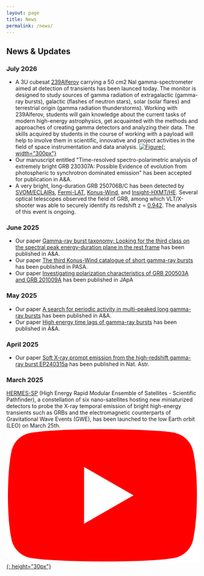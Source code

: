 ```yaml
---
layout: page
title: News
permalink: /news/
---
```


## News & Updates

### July 2026
- A 3U cubesat [239Alferov](https://spacepi.space/satellites/239-alferov/) carrying a 50 cm2 NaI gamma-spectrometer aimed at detection of transients has been launced today. The monitor is designed to study sources of gamma radiation of extragalactic (gamma-ray bursts), galactic (flashes of neutron stars), solar (solar flares) and terrestrial origin (gamma radiation thunderstorms). Working with 239Alferov, students will gain knowledge about the current tasks of modern high-energy astrophysics, get acquainted with the methods and approaches of creating gamma detectors and analyzing their data. The skills acquired by students in the course of working with a payload will help to involve them in scientific, innovative and project activities in the field of space instrumentation and data analysis.
[![Figure](assets/images/239Alferov.jpeg){: width="300px"}](https://spacepi.space/satellites/239-alferov/)
- Our manuscript entitled "Time-resolved spectro-polarimetric analysis of extremely bright GRB 230307A: Possible Evidence of evolution from photospheric to synchrotron dominated emission" has been accepted for publication in A&A. 
- A  very bright, long-duration GRB 250706B/C has been detected by [SVOM/ECLAIRs](https://gcn.nasa.gov/circulars/40989), [Fermi-LAT](https://gcn.nasa.gov/circulars/41019), [Konus-Wind](https://gcn.nasa.gov/circulars/41027), and [Insight-HXMT/HE](https://gcn.nasa.gov/circulars/41049). Several optical telescopes observed the field of GRB, among which VLT/X-shooter was able to securely identify its redshift z = [0.942](https://gcn.nasa.gov/circulars/41022). The analysis of this event is ongoing.

### June 2025
- Our paper [Gamma-ray burst taxonomy: Looking for the third class on the spectral peak energy-duration plane in the rest frame](https://ui.adsabs.harvard.edu/abs/2025A%26A...698A.169T/abstract) has been published in A&A.
- Our paper [The third Konus-Wind catalogue of short gamma-ray bursts](https://ui.adsabs.harvard.edu/abs/2025PASA...42...63L/abstract) has been published in PASA.
- Our paper [Investigating polarization characteristics of GRB 200503A and GRB 201009A](https://ui.adsabs.harvard.edu/abs/2025JApA...46...38S/abstract) has been published in JApA

### May 2025
- Our paper [A search for periodic activity in multi-peaked long gamma-ray bursts](https://ui.adsabs.harvard.edu/abs/2025A%26A...697A.228G/abstract) has been published in A&A.
- Our paper [High energy time lags of gamma-ray bursts](https://ui.adsabs.harvard.edu/abs/2025A%26A...697A.161M/abstract) has been published in A&A.

### April 2025
- Our paper [Soft X-ray prompt emission from the high-redshift gamma-ray burst EP240315a](https://ui.adsabs.harvard.edu/abs/2025NatAs...9..564L/abstract) has been published in Nat. Astr.

### March 2025
[HERMES-SP](https://www.hermes-sp.eu) (High Energy Rapid Modular Ensemble of Satellites - Scientific Pathfinder), a constellation of six nano-satellites hosting new miniaturized detectors to probe the X-ray temporal emission of bright high-energy transients such as GRBs and the electromagnetic counterparts of Gravitational Wave Events (GWE), has been launched to the low Earth orbit (LEO) on March 25th. [![Figure](assets/images/Youtube_logo.png){: height="30px"}](https://www.youtube.com/watch?v=tRWqsYq2Rc8)

